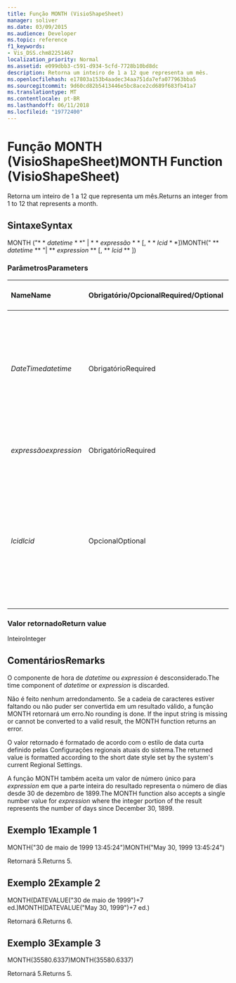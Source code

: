 ```yaml
---
title: Função MONTH (VisioShapeSheet)
manager: soliver
ms.date: 03/09/2015
ms.audience: Developer
ms.topic: reference
f1_keywords:
- Vis_DSS.chm82251467
localization_priority: Normal
ms.assetid: e099dbb3-c591-d934-5cfd-7728b10bd8dc
description: Retorna um inteiro de 1 a 12 que representa um mês.
ms.openlocfilehash: e17803a153b4aadec34aa751da7efa077963bba5
ms.sourcegitcommit: 9d60cd82b5413446e5bc8ace2cd689f683fb41a7
ms.translationtype: MT
ms.contentlocale: pt-BR
ms.lasthandoff: 06/11/2018
ms.locfileid: "19772400"
---
```

# <a name="month-function-visioshapesheet"></a><span data-ttu-id="d90f7-103">Função MONTH (VisioShapeSheet)</span><span class="sxs-lookup"><span data-stu-id="d90f7-103">MONTH Function (VisioShapeSheet)</span></span>

<span data-ttu-id="d90f7-104">Retorna um inteiro de 1 a 12 que representa um mês.</span><span class="sxs-lookup"><span data-stu-id="d90f7-104">Returns an integer from 1 to 12 that represents a month.</span></span>
  
## <a name="syntax"></a><span data-ttu-id="d90f7-105">Sintaxe</span><span class="sxs-lookup"><span data-stu-id="d90f7-105">Syntax</span></span>

<span data-ttu-id="d90f7-106">MONTH ("* * *datetime* * *" | * * *expressão* * * [, * * *lcid* * *])</span><span class="sxs-lookup"><span data-stu-id="d90f7-106">MONTH(" ** *datetime* ** "| ** *expression* ** [, ** *lcid* ** ])</span></span> 
  
### <a name="parameters"></a><span data-ttu-id="d90f7-107">Parâmetros</span><span class="sxs-lookup"><span data-stu-id="d90f7-107">Parameters</span></span>

|<span data-ttu-id="d90f7-108">**Name**</span><span class="sxs-lookup"><span data-stu-id="d90f7-108">**Name**</span></span>|<span data-ttu-id="d90f7-109">**Obrigatório/Opcional**</span><span class="sxs-lookup"><span data-stu-id="d90f7-109">**Required/Optional**</span></span>|<span data-ttu-id="d90f7-110">**Tipo de dados**</span><span class="sxs-lookup"><span data-stu-id="d90f7-110">**Data Type**</span></span>|<span data-ttu-id="d90f7-111">**Descrição**</span><span class="sxs-lookup"><span data-stu-id="d90f7-111">**Description**</span></span>|
|:-----|:-----|:-----|:-----|
| <span data-ttu-id="d90f7-112">_DateTime_</span><span class="sxs-lookup"><span data-stu-id="d90f7-112">_datetime_</span></span> <br/> |<span data-ttu-id="d90f7-113">Obrigatório</span><span class="sxs-lookup"><span data-stu-id="d90f7-113">Required</span></span>  <br/> |<span data-ttu-id="d90f7-114">**String**</span><span class="sxs-lookup"><span data-stu-id="d90f7-114">**String**</span></span> <br/> |<span data-ttu-id="d90f7-115">Qualquer cadeia de caracteres comumente reconhecida como uma data e hora ou uma referência a uma célula que contém data e hora.</span><span class="sxs-lookup"><span data-stu-id="d90f7-115">Any string commonly recognized as a date and time or a reference to a cell containing a date and time.</span></span>  <br/> |
| <span data-ttu-id="d90f7-116">_expressão_</span><span class="sxs-lookup"><span data-stu-id="d90f7-116">_expression_</span></span> <br/> |<span data-ttu-id="d90f7-117">Obrigatório</span><span class="sxs-lookup"><span data-stu-id="d90f7-117">Required</span></span>  <br/> |<span data-ttu-id="d90f7-118">**String**</span><span class="sxs-lookup"><span data-stu-id="d90f7-118">**String**</span></span> <br/> | <span data-ttu-id="d90f7-119">Qualquer expressão que gere data e hora.</span><span class="sxs-lookup"><span data-stu-id="d90f7-119">Any expression that yields a date and time.</span></span>  <br/> |
| <span data-ttu-id="d90f7-120">_lcid_</span><span class="sxs-lookup"><span data-stu-id="d90f7-120">_lcid_</span></span> <br/> |<span data-ttu-id="d90f7-121">Opcional</span><span class="sxs-lookup"><span data-stu-id="d90f7-121">Optional</span></span>  <br/> |<span data-ttu-id="d90f7-122">**Número**</span><span class="sxs-lookup"><span data-stu-id="d90f7-122">**Number**</span></span> <br/> |<span data-ttu-id="d90f7-p101">O identificador de local a ser utilizado na avaliação de uma data e hora não locais. O identificador de local é um número descrito nos arquivos de cabeçalho do sistema.</span><span class="sxs-lookup"><span data-stu-id="d90f7-p101">The locale identifier to be used in evaluating a nonlocal datetime. The locale identifier is a number described in the system header files.</span></span>  <br/> |
   
### <a name="return-value"></a><span data-ttu-id="d90f7-125">Valor retornado</span><span class="sxs-lookup"><span data-stu-id="d90f7-125">Return value</span></span>

<span data-ttu-id="d90f7-126">Inteiro</span><span class="sxs-lookup"><span data-stu-id="d90f7-126">Integer</span></span>
  
## <a name="remarks"></a><span data-ttu-id="d90f7-127">Comentários</span><span class="sxs-lookup"><span data-stu-id="d90f7-127">Remarks</span></span>

<span data-ttu-id="d90f7-128">O componente de hora de _datetime_ ou _expression_ é desconsiderado.</span><span class="sxs-lookup"><span data-stu-id="d90f7-128">The time component of  _datetime_ or  _expression_ is discarded.</span></span> 
  
<span data-ttu-id="d90f7-p102">Não é feito nenhum arredondamento. Se a cadeia de caracteres estiver faltando ou não puder ser convertida em um resultado válido, a função MONTH retornará um erro.</span><span class="sxs-lookup"><span data-stu-id="d90f7-p102">No rounding is done. If the input string is missing or cannot be converted to a valid result, the MONTH function returns an error.</span></span>
  
<span data-ttu-id="d90f7-131">O valor retornado é formatado de acordo com o estilo de data curta definido pelas Configurações regionais atuais do sistema.</span><span class="sxs-lookup"><span data-stu-id="d90f7-131">The returned value is formatted according to the short date style set by the system's current Regional Settings.</span></span>
  
<span data-ttu-id="d90f7-132">A função MONTH também aceita um valor de número único para _expression_ em que a parte inteira do resultado representa o número de dias desde 30 de dezembro de 1899.</span><span class="sxs-lookup"><span data-stu-id="d90f7-132">The MONTH function also accepts a single number value for  _expression_ where the integer portion of the result represents the number of days since December 30, 1899.</span></span> 
  
## <a name="example-1"></a><span data-ttu-id="d90f7-133">Exemplo 1</span><span class="sxs-lookup"><span data-stu-id="d90f7-133">Example 1</span></span>

<span data-ttu-id="d90f7-134">MONTH("30 de maio de 1999 13:45:24")</span><span class="sxs-lookup"><span data-stu-id="d90f7-134">MONTH("May 30, 1999 13:45:24")</span></span>
  
<span data-ttu-id="d90f7-135">Retornará 5.</span><span class="sxs-lookup"><span data-stu-id="d90f7-135">Returns 5.</span></span>
  
## <a name="example-2"></a><span data-ttu-id="d90f7-136">Exemplo 2</span><span class="sxs-lookup"><span data-stu-id="d90f7-136">Example 2</span></span>

<span data-ttu-id="d90f7-137">MONTH(DATEVALUE("30 de maio de 1999")+7 ed.)</span><span class="sxs-lookup"><span data-stu-id="d90f7-137">MONTH(DATEVALUE("May 30, 1999")+7 ed.)</span></span>
  
<span data-ttu-id="d90f7-138">Retornará 6.</span><span class="sxs-lookup"><span data-stu-id="d90f7-138">Returns 6.</span></span>
  
## <a name="example-3"></a><span data-ttu-id="d90f7-139">Exemplo 3</span><span class="sxs-lookup"><span data-stu-id="d90f7-139">Example 3</span></span>

<span data-ttu-id="d90f7-140">MONTH(35580.6337)</span><span class="sxs-lookup"><span data-stu-id="d90f7-140">MONTH(35580.6337)</span></span>
  
<span data-ttu-id="d90f7-141">Retornará 5.</span><span class="sxs-lookup"><span data-stu-id="d90f7-141">Returns 5.</span></span>
  

